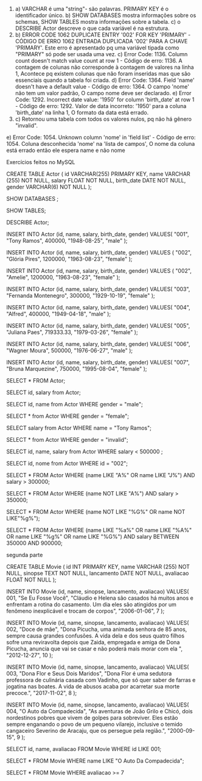 1. a) VARCHAR é uma "string"- são palavras. PRIMARY KEY é o identificador único.
b) SHOW DATABASES mostra informações sobre os schemas, SHOW TABLES mostra informações sobre a tabela. 
c) o DESCRIBE Actor descreve o que cada variável é na estrutura. 
2. b) ERROR CODE 1062 DUPLICATE ENTRY '002' FOR KEY 'PRIMARY' - CÓDIGO DE ERRO 1062 ENTRADA DUPLICADA '002' PARA A CHAVE 'PRIMARY'. Este erro é apresentado pq uma variável tipada como "PRIMARY" só pode ser usada uma vez. 
c) Error Code: 1136. Column count doesn't match value count at row 1 - Código de erro: 1136. A contagem de colunas não corresponde à contagem de valores na linha 1, Acontece pq existem colunas que não foram inseridas mas que são essenciais quando a tabela foi criada. 
d) Error Code: 1364. Field 'name' doesn't have a default value - Código de erro: 1364. O campo 'nome' não tem um valor padrão, O campo nome deve ser declarado. 
e) Error Code: 1292. Incorrect date value: '1950' for column 'birth_date' at row 1 - Código de erro: 1292. Valor de data incorreto: '1950' para a coluna 'birth_date' na linha 1, O formato da data está errado. 
3. c) Retornou uma tabela com todos os valores nulos, pq não há gênero "invalid". 

e) Error Code: 1054. Unknown column 'nome' in 'field list' - Código de erro: 1054. Coluna desconhecida 'nome' na 'lista de campos', O nome da coluna está errado então ele espera name e não nome

Exercícios feitos no MySQL

CREATE TABLE Actor (
    id VARCHAR(255) PRIMARY KEY,
    name VARCHAR (255) NOT NULL,
    salary FLOAT NOT NULL,
    birth_date DATE NOT NULL,
    gender VARCHAR(6) NOT NULL
);

SHOW DATABASES ;

SHOW TABLES;

DESCRIBE Actor; 

INSERT INTO Actor (id, name, salary, birth_date, gender)
VALUES(
  "001", 
  "Tony Ramos",
  400000,
  "1948-08-25", 
  "male"
);

INSERT INTO Actor (id, name, salary, birth_date, gender)
VALUES (
"002",
"Glória Pires",
1200000,
"1963-08-23",
"female"
);

INSERT INTO Actor (id, name, salary, birth_date, gender)
VALUES (
"002",
"Amelie",
1200000,
"1963-08-23",
"female"
);

INSERT INTO Actor (id, name, salary, birth_date, gender)
VALUES(
  "003", 
  "Fernanda Montenegro",
  300000,
  "1929-10-19", 
  "female"
);

INSERT INTO Actor (id, name, salary, birth_date, gender)
VALUES(
  "004",
  "Alfred",
  400000,
  "1949-04-18", 
  "male"
);

INSERT INTO Actor (id, name, salary, birth_date, gender)
VALUES(
  "005", 
  "Juliana Paes",
  719333.33,
  "1979-03-26", 
  "female"
);

INSERT INTO Actor (id, name, salary, birth_date, gender)
VALUES(
  "006", 
  "Wagner Moura",
  500000,
  "1976-06-27", 
  "male"
);

INSERT INTO Actor (id, name, salary, birth_date, gender)
VALUES(
  "007", 
  "Bruna Marquezine",
  750000,
  "1995-08-04", 
  "female"
);

SELECT * FROM Actor;

SELECT id, salary from Actor;

SELECT id, name from Actor WHERE gender = "male";

SELECT * from Actor WHERE gender = "female";

SELECT salary from Actor WHERE name = "Tony Ramos";

SELECT * from Actor WHERE gender = "invalid";

SELECT id, name, salary from Actor WHERE salary < 500000 ;

SELECT id, nome from Actor WHERE id = "002";

SELECT * FROM Actor
WHERE (name LIKE "A%" OR name LIKE "J%") AND salary > 300000;

SELECT * FROM Actor
WHERE (name NOT LIKE "A%") AND salary > 350000;

SELECT * FROM Actor
WHERE (name NOT LIKE "%G%" OR name NOT LIKE"%g%");

SELECT * FROM Actor
WHERE (name LIKE "%a%" OR name LIKE "%A%" OR name LIKE "%g%" OR name LIKE "%G%") AND salary BETWEEN 350000 AND 900000;

segunda parte 

CREATE TABLE Movie (
    id INT PRIMARY KEY,
    name VARCHAR (255) NOT NULL,
    sinopse TEXT NOT NULL,
    lancamento DATE NOT NULL,
    avaliacao FLOAT NOT NULL
);

INSERT INTO Movie (id, name, sinopse, lancamento, avaliacao)
VALUES(
 001,
 "Se Eu Fosse Você",
"Cláudio e Helena são casados há muitos anos e enfrentam a rotina do casamento. Um dia eles são atingidos por um fenômeno inexplicável e trocam de corpos",
"2006-01-06",
7
); 

INSERT INTO Movie (id, name, sinopse, lancamento, avaliacao)
VALUES(
 002,
 "Doce de mãe",
"Dona Picucha, uma animada senhora de 85 anos, sempre causa grandes confusões. A vida dela e dos seus quatro filhos sofre uma reviravolta depois que Zaida, empregada e amiga de Dona Picucha, anuncia que vai se casar e não poderá mais morar com ela	",
"2012-12-27",
10
); 

INSERT INTO Movie (id, name, sinopse, lancamento, avaliacao)
VALUES(
 003,
 "Dona Flor e Seus Dois Maridos",
"Dona Flor é uma sedutora professora de culinária casada com Vadinho, que só quer saber de farras e jogatina nas boates. A vida de abusos acaba por acarretar sua morte precoce.",
"2017-11-02",
8
); 

INSERT INTO Movie (id, name, sinopse, lancamento, avaliacao)
VALUES(
 004,
 "O Auto da Compadecida",
"As aventuras de João Grilo e Chicó, dois nordestinos pobres que vivem de golpes para sobreviver. Eles estão sempre enganando o povo de um pequeno vilarejo, inclusive o temido cangaceiro Severino de Aracaju, que os persegue pela região.",
"2000-09-15",
9
); 

SELECT id, name, avaliacao FROM Movie
WHERE id LIKE 001;

SELECT * FROM Movie
WHERE name LIKE "O Auto Da Compadecida";

SELECT * FROM Movie
WHERE avaliacao >= 7

